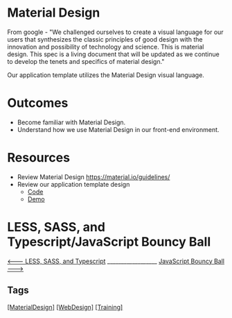 # Material Design
From google - "We challenged ourselves to create a visual language for our users that synthesizes the classic principles of good design with the innovation and possibility of technology and science. This is material design. This spec is a living document that will be updated as we continue to develop the tenets and specifics of material design."

Our application template utilizes the Material Design visual language.

# Outcomes
* Become familiar with Material Design.
* Understand how we use Material Design in our front-end environment.

# Resources
* Review Material Design https://material.io/guidelines/
* Review our application template design
  * [Code](https://code.cmich.edu/IT-AppDevelopment/Templates/WebApi-Angular-Application-Template)
  * [Demo](https://resapps.cmich.edu/Template/home)

# LESS, SASS, and Typescript/JavaScript Bouncy Ball
[<--- LESS, SASS, and Typescript](https://code.cmich.edu/IT-AppDevelopment/Documentation/wiki/-/wikis/training-material-design-assignment-6) __________________ [JavaScript Bouncy Ball --->](https://code.cmich.edu/IT-AppDevelopment/Documentation/wiki/-/wikis/Training-material-JavaScript-bouncy-ball-(WIP))

## Tags
[[MaterialDesign]](https://code.cmich.edu/search?project_id=365&repository_ref=master&scope=wiki_blobs&search=MaterialDesignTag)
[[WebDesign]](https://code.cmich.edu/search?project_id=365&repository_ref=master&scope=wiki_blobs&search=WebDesignTag)
[[Training]](https://code.cmich.edu/search?project_id=365&repository_ref=master&scope=wiki_blobs&search=TrainingTag)